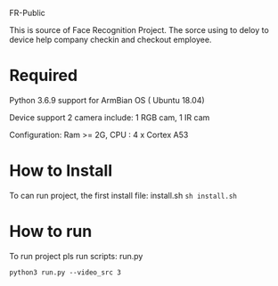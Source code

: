  FR-Public

This is source of Face Recognition Project. The sorce using to deloy to device help company checkin and checkout employee. 

# Required

  Python 3.6.9 support for ArmBian OS ( Ubuntu 18.04)

  Device support 2 camera include: 1 RGB cam, 1 IR cam

  Configuration: Ram >= 2G, CPU : 4 x Cortex A53

# How to Install

To can run project, the first install file: install.sh 
```sh install.sh```

# How to run 

To run project pls run scripts: run.py 

```
python3 run.py --video_src 3
```